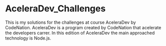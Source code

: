 # AceleraDev_Challenges
This is my solutions for the challenges at course AceleraDev by CodeNation. 
AceleraDev is a program created by CodeNation that acelerate the developers carrer.
In this edition of AceleraDev the main approached technology is Node.js.
